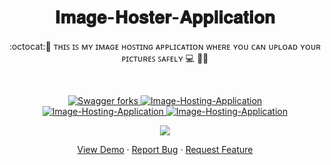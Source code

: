  <h1 align="center"> 𝐈𝐦𝐚𝐠𝐞-𝐇𝐨𝐬𝐭𝐞𝐫-𝐀𝐩𝐩𝐥𝐢𝐜𝐚𝐭𝐢𝐨𝐧</h1>
<p align="center">:octocat:🌟 ᴛʜɪꜱ ɪꜱ ᴍʏ ɪᴍᴀɢᴇ ʜᴏꜱᴛɪɴɢ ᴀᴘᴘʟɪᴄᴀᴛɪᴏɴ ᴡʜᴇʀᴇ ʏᴏᴜ ᴄᴀɴ ᴜᴘʟᴏᴀᴅ ʏᴏᴜʀ ᴘɪᴄᴛᴜʀᴇꜱ ꜱᴀꜰᴇʟʏ 💻 🎯🚀 <p><br>
<a href="https://github.com/ashish2030/Image-Hosting-Application/fork" target="blank">


<p align="center">
   <img src="https://img.shields.io/github/forks/ashish2030/Image-Hosting-Application?style=flat-square" alt="Swagger forks"/>
</a>
<a href="https://github.com/ashish2030/Swagger/stargazers" target="blank">
<img src="https://img.shields.io/github/stars/ashish2030/Image-Hosting-Application?style=flat-square" alt="Image-Hosting-Application"/>
</a>
<a href="https://github.com/ashish2030/Swagger/issues" target="blank">
<img src="https://img.shields.io/github/issues/ashish2030/Image-Hosting-Application?style=flat-square" alt="Image-Hosting-Application"/>
</a>
<a href="https://github.com/ashish2030/Swagger/pulls" target="blank">
<img src="https://img.shields.io/github/issues-pr/ashish2030/Image-Hosting-Application?style=flat-square" alt="Image-Hosting-Application"/>
</a>
  </p>
  
<p align="center"><img src="https://github.com/Ashish2030/Image-Hosting-Application/blob/master/video/video.gif" ></p>
<p align="center">
    <a href="https://image-hoster-ashish.herokuapp.com/" target="blank">View Demo</a>
    ·
    <a href="https://github.com/ashish2030/Image-Hosting-Application/issues/new/choose">Report Bug</a>
    ·
    <a href="https://github.com/ashish2030/Image-Hosting-Application/issues/new/choose">Request Feature</a>
</p>


